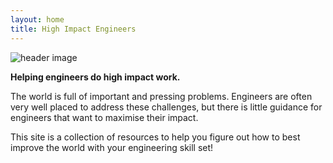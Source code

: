 ```yaml
---
layout: home
title: High Impact Engineers
---
```


![header image](media/banner_770x400.png)

__Helping engineers do high impact work.__

The world is full of important and pressing problems. Engineers are often very well placed to address these challenges, but there is little guidance for engineers that want to maximise their impact.

This site is a collection of resources to help you figure out how to best improve the world with your engineering skill set!
